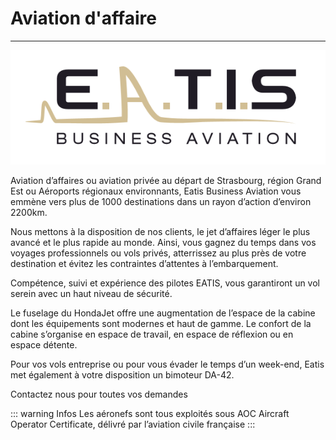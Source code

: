 

#  Aviation d'affaire
___
![An image](../assets/img/Business_logo.png)

Aviation d’affaires ou aviation privée au départ de Strasbourg, région Grand Est ou Aéroports régionaux environnants, Eatis Business Aviation vous emmène vers plus de 1000 destinations dans un rayon d’action d’environ 2200km.  
  
Nous mettons à la disposition de nos clients, le jet d’affaires léger le plus avancé et le plus rapide au monde. Ainsi, vous gagnez du temps dans vos voyages professionnels ou vols privés, atterrissez au plus près de votre destination et évitez les contraintes d’attentes à l’embarquement.  
  
Compétence, suivi et expérience des pilotes EATIS, vous garantiront un vol serein avec un haut niveau de sécurité.  
  
Le fuselage du HondaJet offre une augmentation de l’espace de la cabine dont les équipements sont modernes et haut de gamme. Le confort de la cabine s’organise en espace de travail, en espace de réflexion ou en espace détente.  
  
Pour vos vols entreprise ou pour vous évader le temps d’un week-end, Eatis met également à votre disposition un bimoteur DA-42.  
  

Contactez nous pour toutes vos demandes

::: warning Infos
Les aéronefs sont tous exploités sous AOC Aircraft Operator Certificate, délivré par l’aviation civile française
:::


